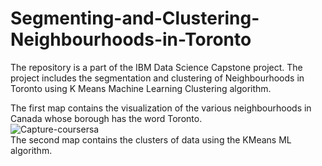 # Segmenting-and-Clustering-Neighbourhoods-in-Toronto
The repository is a part of the IBM Data Science Capstone project. The project includes the segmentation and clustering of Neighbourhoods in Toronto using K Means Machine Learning Clustering algorithm.<br>

The first map contains the visualization of the various neighbourhoods in Canada whose borough has the word Toronto.<br>
![Capture-coursersa](https://user-images.githubusercontent.com/58075520/99792599-03604f00-2b30-11eb-83cd-ace06fa1ad25.PNG)
<br>
The second map contains the clusters of data using the KMeans ML algorithm.<br>

